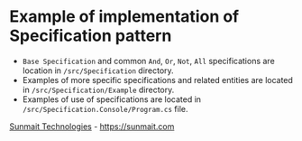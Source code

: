 # Example of implementation of Specification pattern  

* `Base Specification` and common `And`, `Or`, `Not`, `All` specifications are location in `/src/Specification` directory.   
* Examples of more specific specifications and related entities are located in `/src/Specification/Example` directory.    
* Examples of use of specifications are located in `/src/Specification.Console/Program.cs` file.   

[Sunmait Technologies] - https://sunmait.com

[Sunmait Technologies]: https://sunmait.com/
